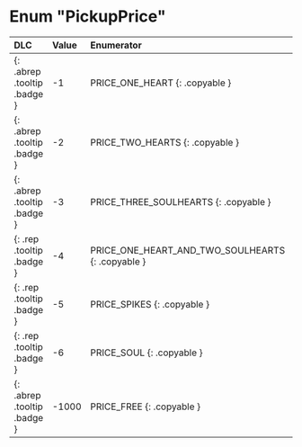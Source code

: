 # Enum "PickupPrice"
|DLC|Value|Enumerator|Value|Comment|
|:--|:--|:--|:--|:--|
|[ ](#){: .abrep .tooltip .badge }|-1 |PRICE_ONE_HEART {: .copyable } | -1 |
|[ ](#){: .abrep .tooltip .badge }|-2 |PRICE_TWO_HEARTS {: .copyable } | -2 |
|[ ](#){: .abrep .tooltip .badge }|-3 |PRICE_THREE_SOULHEARTS {: .copyable } | -3 |
|[ ](#){: .rep .tooltip .badge }|-4 |PRICE_ONE_HEART_AND_TWO_SOULHEARTS {: .copyable } |  |
|[ ](#){: .rep .tooltip .badge }|-5 |PRICE_SPIKES {: .copyable } |  |
|[ ](#){: .rep .tooltip .badge }|-6 |PRICE_SOUL {: .copyable } |  |
|[ ](#){: .abrep .tooltip .badge }|-1000 |PRICE_FREE {: .copyable } | -1000 |